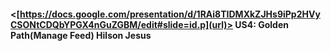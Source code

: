 #### <[https://docs.google.com/presentation/d/1RAi8TIDMXkZJHs9iPp2HVyCSONtCDQbYPGX4nGuZGBM/edit#slide=id.p](url)> US4: Golden Path(Manage Feed) Hilson Jesus
